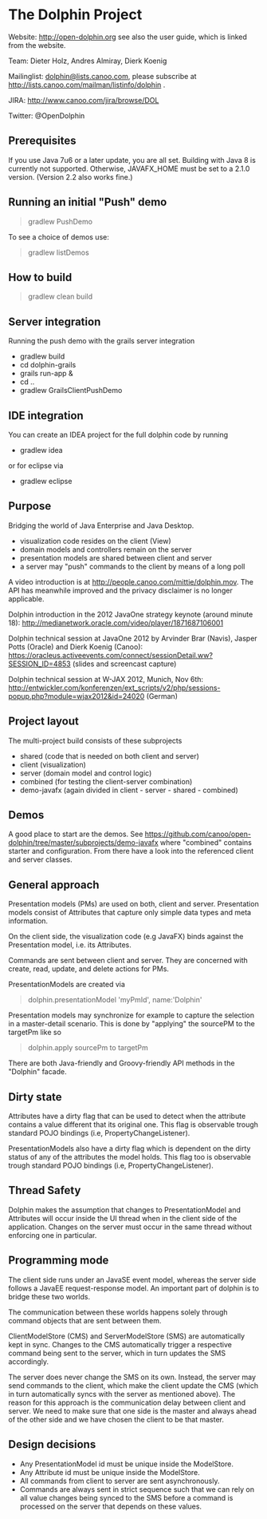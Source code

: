 <!--- the build is currently failing because of jcenter authorization issues
[![Build Status](https://travis-ci.org/canoo/open-dolphin.png?branch=master)](https://travis-ci.org/canoo/open-dolphin)
-->
The Dolphin Project
===================

Website: http://open-dolphin.org
see also the user guide, which is linked from the website.

Team: Dieter Holz, Andres Almiray, Dierk Koenig

Mailinglist: dolphin@lists.canoo.com, please subscribe at http://lists.canoo.com/mailman/listinfo/dolphin .

JIRA: http://www.canoo.com/jira/browse/DOL

Twitter: @OpenDolphin

Prerequisites
-------------
If you use Java 7u6 or a later update, you are all set.
Building with Java 8 is currently not supported.
Otherwise, JAVAFX_HOME must be set to a 2.1.0 version. (Version 2.2 also works fine.)

Running an initial "Push" demo
-----------------------
> gradlew PushDemo

To see a choice of demos use:
> gradlew listDemos

How to build
------------
> gradlew clean build

Server integration
------------------
Running the push demo with the grails server integration
- gradlew build
- cd dolphin-grails
- grails run-app &
- cd ..
- gradlew GrailsClientPushDemo

IDE integration
---------------
You can create an IDEA project for the full dolphin code by running
- gradlew idea

or for eclipse via
- gradlew eclipse

Purpose
-------
Bridging the world of Java Enterprise and Java Desktop.
- visualization code resides on the client (View)
- domain models and controllers remain on the server
- presentation models are shared between client and server
- a server may "push" commands to the client by means of a long poll

A video introduction is at http://people.canoo.com/mittie/dolphin.mov.
The API has meanwhile improved and the privacy disclaimer is no longer applicable.

Dolphin introduction in the 2012 JavaOne strategy keynote (around minute 18):
http://medianetwork.oracle.com/video/player/1871687106001

Dolphin technical session at JavaOne 2012 by Arvinder Brar (Navis), Jasper Potts (Oracle) and Dierk Koenig (Canoo):
https://oracleus.activeevents.com/connect/sessionDetail.ww?SESSION_ID=4853 (slides and screencast capture)

Dolphin technical session at W-JAX 2012, Munich, Nov 6th:
http://entwickler.com/konferenzen/ext_scripts/v2/php/sessions-popup.php?module=wjax2012&id=24020 (German)

Project layout
--------------
The multi-project build consists of these subprojects

- shared (code that is needed on both client and server)
- client (visualization)
- server (domain model and control logic)
- combined (for testing the client-server combination)
- demo-javafx   (again divided in client - server - shared - combined)
                                                        
Demos
-----
A good place to start are the demos.
See https://github.com/canoo/open-dolphin/tree/master/subprojects/demo-javafx
where "combined" contains starter and configuration. From there have a look
into the referenced client and server classes.

General approach
----------------
Presentation models (PMs) are used on both, client and server.
Presentation models consist of Attributes that capture only simple data types and meta information.

On the client side, the visualization code (e.g JavaFX) binds
against the Presentation model, i.e. its Attributes.

Commands are sent between client and server. They are 
concerned with create, read, update, and delete actions
for PMs. 

PresentationModels are created via
>    dolphin.presentationModel 'myPmId', name:'Dolphin'

Presentation models may synchronize for example to capture
the selection in a master-detail scenario. This is done by "applying"
the sourcePM to the targetPm like so
>    dolphin.apply sourcePm to targetPm
    
There are both Java-friendly and Groovy-friendly API methods in the "Dolphin" facade.

Dirty state
-----------
Attributes have a dirty flag that can be used to detect when the attribute
contains a value different that its original one. This flag is observable trough
standard POJO bindings (i.e, PropertyChangeListener).

PresentationModels also have a dirty flag which is dependent on the dirty status
of any of the attributes the model holds. This flag too is observable trough
standard POJO bindings (i.e, PropertyChangeListener).

Thread Safety
-------------
Dolphin makes the assumption that changes to PresentationModel and Attributes will
occur inside the UI thread when in the client side of the application. Changes on
the server must occur in the same thread without enforcing one in particular.

Programming mode
----------------
The client side runs under an JavaSE event model, whereas the server side follows
a JavaEE request-response model. An important part of dolphin is to bridge these
two worlds.

The communication between these worlds happens solely through command objects
that are sent between them.

ClientModelStore (CMS) and ServerModelStore (SMS) are automatically kept in sync.
Changes to the CMS automatically trigger a respective command being sent to the
server, which in turn updates the SMS accordingly.

The server does never change the SMS on its own. Instead, the server may send
commands to the client, which make the client update the CMS (which in turn automatically
syncs with the server as mentioned above).
The reason for this approach is the communication delay between client and server.
We need to make sure that one side is the master and always ahead of the other
side and we have chosen the client to be that master.

Design decisions
----------------
- Any PresentationModel id must be unique inside the ModelStore.
- Any Attribute id must be unique inside the ModelStore.
- All commands from client to server are sent asynchronously.
- Commands are always sent in strict sequence such that we can rely on all
  value changes being synced to the SMS before a command is processed on the
  server that depends on these values.
